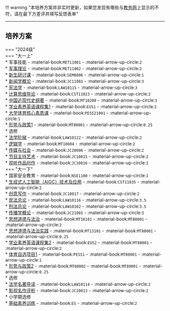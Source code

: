!!! warning "本培养方案并非实时更新，如果您发现有哪些与[教务网](https://my.cqu.edu.cn)上显示的不符，请在最下方差评并填写反馈表单"

---

## 培养方案

=== "2024级"  
    === "大一上"  
        * 军事技能 - :material-book:`MET11001` - :material-arrow-up-circle:`2`  
        * [军事理论](../../../课程/军事理论.md) - :material-book:`MET11002` - :material-arrow-up-circle:`2`  
        * [新生研讨课](../../../课程/新生研讨课.md) - :material-book:`SEM8806` - :material-arrow-up-circle:`1`  
        * [新闻学概论](../../../课程/新闻学概论.md) - :material-book:`JC11001` - :material-arrow-up-circle:`3`  
        * [宪法学](../../../课程/宪法学.md) - :material-book:`LAW10115` - :material-arrow-up-circle:`3`  
        * [计算思维导论](../../../课程/计算思维导论.md) - :material-book:`CST11023` - :material-arrow-up-circle:`2`  
        * [中国近现代史纲要](../../../课程/中国近现代史纲要.md) - :material-book:`MT10200` - :material-arrow-up-circle:`3`  
        * [学业素养英语课程集1](../../../课程/英语.md) - :material-book:`EUS1` - :material-arrow-up-circle:`2`  
        * [大学体育核心素质课](../../../课程/体育.md) - :material-book:`PESS21001` - :material-arrow-up-circle:`1`  
        * [形势与政策1](../../../课程/形势与政策.md) - :material-book:`MT80001` - :material-arrow-up-circle:`0.25`  
        * 选修  
            * [法学阶梯](../../../课程/法学阶梯.md) - :material-book:`LAW10122` - :material-arrow-up-circle:`2`  
            * [逻辑学](../../../课程/逻辑学.md) - :material-book:`MT10004` - :material-arrow-up-circle:`2`  
            * [传媒与社会](../../../课程/传媒与社会.md) - :material-book:`JC20006` - :material-arrow-up-circle:`2`  
            * [节目主持艺术](../../../课程/节目主持艺术.md) - :material-book:`JC10015` - :material-arrow-up-circle:`2`  
            * [视听作品创作](../../../课程/视听作品创作.md) - :material-book:`JC10016` - :material-arrow-up-circle:`1`  
    === "大一下"  
        * 国家安全教育 - :material-book:`NSE1100` - :material-arrow-up-circle:`1`  
        * [生成式人工智能（AIGC）技术及应用](../../../课程/生成式人工智能（AIGC）技术及应用.md) - :material-book:`CST11035` - :material-arrow-up-circle:`2`  
        * [创意写作](../../../课程/创意写作.md) - :material-book:`JC10017` - :material-arrow-up-circle:`2`  
        * [民法总论](../../../课程/民法总论.md) - :material-book:`LAW10116` - :material-arrow-up-circle:`3.5`  
        * [刑法总论](../../../课程/刑法总论.md) - :material-book:`LAW10102` - :material-arrow-up-circle:`3.5`  
        * [传播学概论](../../../课程/传播学概论.md) - :material-book:`JC21001` - :material-arrow-up-circle:`3`  
        * [思想道德与法治](../../../课程/思想道德与法治.md) - :material-book:`MT10101` - :material-book:`MT80001` - :material-arrow-up-circle:`2`  
        * [思想道德与法治实践](../../../课程/思想道德与法治实践.md) - :material-book:`MT13101` - :material-book:`MT80001` - :material-arrow-up-circle:`0.25`  
        * [学业素养英语课程集2](../../../课程/英语.md) - :material-book:`EUS2` - :material-book:`MT80001` - :material-arrow-up-circle:`2`  
        * [体育自选项目1](../../../课程/体育.md) - :material-book:`PESS1` - :material-book:`MT80001` - :material-arrow-up-circle:`1`  
        * [形势与政策2](../../../课程/形势与政策.md) - :material-book:`MT80002` - :material-book:`MT80001` - :material-arrow-up-circle:`0.25`  
        * 选修  
            * [法学名著导读](../../../课程/法学名著导读.md) - :material-book:`LAW10114` - :material-arrow-up-circle:`2`  
            * [影视名作评析](../../../课程/影视名作评析.md) - :material-book:`JC10013` - :material-arrow-up-circle:`2`  
        * 小学期选修  
            * [基础素养训练](../../../课程/基础素养训练.md) - :material-book:`ES` - :material-arrow-up-circle:`2`  